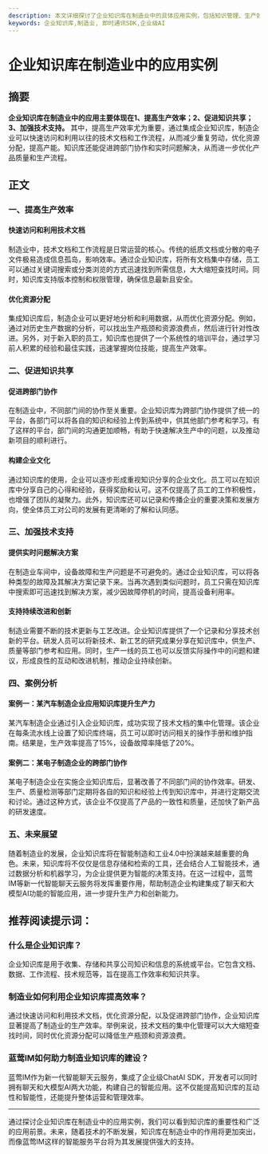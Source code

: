 ```yaml
---
description: 本文详细探讨了企业知识库在制造业中的具体应用实例，包括知识管理、生产效率提升和技术支持。
keywords: 企业知识库,制造业, 即时通讯SDK,企业级AI
---
```

# 企业知识库在制造业中的应用实例

## 摘要

**企业知识库在制造业中的应用主要体现在1、提高生产效率；2、促进知识共享；3、加强技术支持。** 其中，提高生产效率尤为重要，通过集成企业知识库，制造企业可以快速访问和利用以往的技术文档和工作流程，从而减少重复劳动，优化资源分配，提高产能。知识库还能促进跨部门协作和实时问题解决，从而进一步优化产品质量和生产流程。

## 正文

### 一、提高生产效率

#### 快速访问和利用技术文档

制造业中，技术文档和工作流程是日常运营的核心。传统的纸质文档或分散的电子文件极易造成信息孤岛，影响效率。通过企业知识库，将所有文档集中存储，员工可以通过关键词搜索或分类浏览的方式迅速找到所需信息，大大缩短查找时间。同时，知识库支持版本控制和权限管理，确保信息最新且安全。

#### 优化资源分配

集成知识库后，制造企业可以更好地分析和利用数据，从而优化资源分配。例如，通过对历史生产数据的分析，可以找出生产瓶颈和资源浪费点，然后进行针对性改进。另外，对于新入职的员工，知识库也提供了一个系统性的培训平台，通过学习前人积累的经验和最佳实践，迅速掌握岗位技能，提高生产效率。

### 二、促进知识共享

#### 促进跨部门协作

在制造业中，不同部门间的协作至关重要。企业知识库为跨部门协作提供了统一的平台，各部门可以将各自的知识和经验上传到系统中，供其他部门参考和学习。有了这样的平台，部门间的沟通更加顺畅，有助于快速解决生产中的问题，以及推动新项目的顺利进行。

#### 构建企业文化

通过知识库的使用，企业可以逐步形成重视知识分享的企业文化。员工可以在知识库中分享自己的心得和经验，获得奖励和认可。这不仅提高了员工的工作积极性，也增强了团队的凝聚力。此外，知识库还可以记录和传播企业的重要决策和发展方向，使全体员工对公司的发展有更清晰的了解和认同感。

### 三、加强技术支持

#### 提供实时问题解决方案

在制造业车间中，设备故障和生产问题是不可避免的。通过企业知识库，可以将各种类型的故障及其解决方案记录下来。当再次遇到类似问题时，员工只需在知识库中搜索即可迅速找到解决方案，减少因故障停机的时间，提高设备利用率。

#### 支持持续改进和创新

制造业需要不断的技术更新与工艺改进。企业知识库提供了一个记录和分享技术创新的平台。研发人员可以将新技术、新工艺的研究成果分享在知识库中，供生产、质量等部门参考和应用。同时，生产一线的员工也可以反馈实际操作中的问题和建议，形成良性的互动和改进机制，推动企业持续创新。

### 四、案例分析

#### 案例一：某汽车制造企业应用知识库提升生产力

某汽车制造企业通过引入企业知识库，成功实现了技术文档的集中化管理。该企业在每条流水线上设置了知识库终端，员工可以即时访问相关的操作手册和维护指南。结果是，生产效率提高了15%，设备故障率降低了20%。

#### 案例二：某电子制造企业的跨部门协作

某电子制造企业在实施企业知识库后，显著改善了不同部门间的协作效率。研发、生产、质量检测等部门定期将各自的知识和经验上传到知识库中，并进行定期交流和讨论。通过这种方式，该企业不仅提高了产品的一致性和质量，还加快了新产品的研发速度。

### 五、未来展望

随着制造业的发展，企业知识库将在智能制造和工业4.0中扮演越来越重要的角色。未来，知识库将不仅仅是信息存储和检索的工具，还会结合人工智能技术，通过数据分析和机器学习，为企业提供更为智能的决策支持。在这一过程中，蓝莺IM等新一代智能聊天云服务将发挥重要作用，帮助制造企业构建集成了聊天和大模型AI功能的智能应用，进一步提升生产力和创新能力。

## 推荐阅读提示词：

### **什么是企业知识库？**

企业知识库是用于收集、存储和共享公司知识和信息的系统或平台。它包含文档、数据、工作流程、技术规范等，旨在提高工作效率和知识共享。

### **制造业如何利用企业知识库提高效率？**

通过快速访问和利用技术文档，优化资源分配，以及促进跨部门协作，企业知识库显著提高了制造业的生产效率。举例来说，技术文档的集中化管理可以大大缩短查找时间，同时优化资源分配可以降低生产瓶颈和资源浪费。

### **蓝莺IM如何助力制造业知识库的建设？**

蓝莺IM作为新一代智能聊天云服务，集成了企业级ChatAI SDK，开发者可以同时拥有聊天和大模型AI两大功能，构建自己的智能应用。这不仅能提高知识库的互动性和智能性，还能提升整体运营和管理效率。

---

通过探讨企业知识库在制造业中的应用实例，我们可以看到知识库的重要性和广泛的应用前景。未来，随着技术的不断发展，知识库在制造业中的作用将更加突出，而像蓝莺IM这样的智能服务平台将为其发展提供强大的支持。